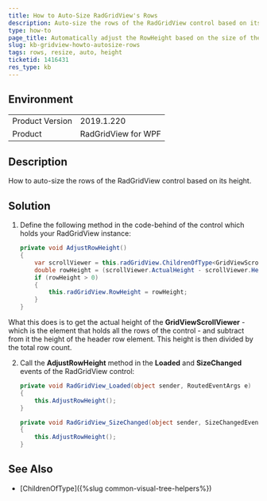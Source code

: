 ```yaml
---
title: How to Auto-Size RadGridView's Rows
description: Auto-size the rows of the RadGridView control based on its height.
type: how-to
page_title: Automatically adjust the RowHeight based on the size of the RadGridView control.
slug: kb-gridview-howto-autosize-rows
tags: rows, resize, auto, height
ticketid: 1416431
res_type: kb
---
```


## Environment
<table>
    <tbody>
	    <tr>
	    	<td>Product Version</td>
	    	<td>2019.1.220</td>
	    </tr>
	    <tr>
	    	<td>Product</td>
	    	<td>RadGridView for WPF</td>
	    </tr>
    </tbody>
</table>

## Description

How to auto-size the rows of the RadGridView control based on its height.

## Solution

1. Define the following method in the code-behind of the control which holds your RadGridView instance:

	
	```C#
    private void AdjustRowHeight()
    {
        var scrollViewer = this.radGridView.ChildrenOfType<GridViewScrollViewer>().First();
        double rowHeight = (scrollViewer.ActualHeight - scrollViewer.HeaderRow.ActualHeight) / this.radGridView.Items.Count;
        if (rowHeight > 0)
        {
            this.radGridView.RowHeight = rowHeight;
        }
    }
	```

What this does is to get the actual height of the **GridViewScrollViewer** - which is the element that holds all the rows of the control - and subtract from it the height of the header row element. This height is then divided by the total row count.

2. Call the **AdjustRowHeight** method in the **Loaded** and **SizeChanged** events of the RadGridView control:

	
	```C#
    private void RadGridView_Loaded(object sender, RoutedEventArgs e)
    {
        this.AdjustRowHeight();
    }

    private void RadGridView_SizeChanged(object sender, SizeChangedEventArgs e)
    {
        this.AdjustRowHeight();
    }
	```

## See Also
* [ChildrenOfType]({%slug common-visual-tree-helpers%})

